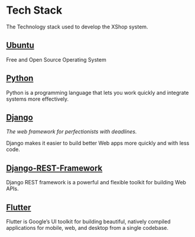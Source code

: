 # Tech Stack

The Technology stack used to develop the XShop system.

## [Ubuntu](https://ubuntu.com/)

Free and Open Source Operating System

## [Python](https://www.python.org/)

Python is a programming language that lets you work quickly
and integrate systems more effectively.

## [Django](https://www.djangoproject.com/)

*The web framework for perfectionists with deadlines.*

Django makes it easier to build better Web apps more quickly and with less code.

## [Django-REST-Framework](https://www.django-rest-framework.org/)

Django REST framework is a powerful and flexible toolkit for building Web APIs.

## [Flutter](https://flutter.dev/)

Flutter is Google’s UI toolkit for building beautiful, natively compiled applications for mobile, web, and desktop from a single codebase.
